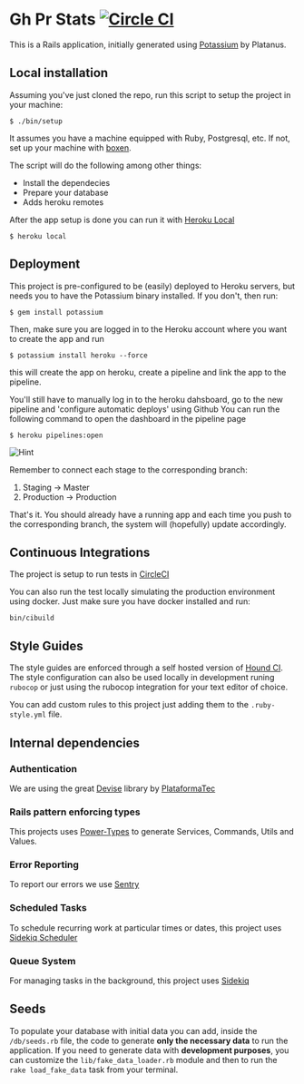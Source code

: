 # Gh Pr Stats [![Circle CI](https://circleci.com/gh/platanus/gh-pr-stats.svg?style=svg)](https://circleci.com/gh/platanus/gh-pr-stats)
This is a Rails application, initially generated using [Potassium](https://github.com/platanus/potassium) by Platanus.

## Local installation

Assuming you've just cloned the repo, run this script to setup the project in your
machine:

    $ ./bin/setup

It assumes you have a machine equipped with Ruby, Postgresql, etc. If not, set up
your machine with [boxen].

The script will do the following among other things:

- Install the dependecies
- Prepare your database
- Adds heroku remotes

After the app setup is done you can run it with [Heroku Local]

    $ heroku local

[Heroku Local]: https://devcenter.heroku.com/articles/heroku-local
[boxen]: http://github.com/platanus/our-boxen


## Deployment

This project is pre-configured to be (easily) deployed to Heroku servers, but needs you to have the Potassium binary installed. If you don't, then run:

    $ gem install potassium

Then, make sure you are logged in to the Heroku account where you want to create the app and run

    $ potassium install heroku --force

this will create the app on heroku, create a pipeline and link the app to the pipeline.

You'll still have to manually log in to the heroku dahsboard, go to the new pipeline and 'configure automatic deploys' using Github
You can run the following command to open the dashboard in the pipeline page

    $ heroku pipelines:open

![Hint](https://cloud.githubusercontent.com/assets/313750/13019759/fa86c8ca-d1af-11e5-8869-cd2efb5513fa.png)

Remember to connect each stage to the corresponding branch:

1. Staging -> Master
2. Production -> Production

That's it. You should already have a running app and each time you push to the corresponding branch, the system will (hopefully) update accordingly.


## Continuous Integrations

The project is setup to run tests
in [CircleCI](https://circleci.com/gh/platanus/gh-pr-stats/tree/master)

You can also run the test locally simulating the production environment using docker.
Just make sure you have docker installed and run:

    bin/cibuild


## Style Guides

The style guides are enforced through a self hosted version of [Hound CI](http://monkeyci.platan.us). The style configuration can also be used locally
in development runing `rubocop` or just using the rubocop integration for your text editor of choice.

You can add custom rules to this project just adding them to the `.ruby-style.yml` file.


## Internal dependencies

### Authentication

We are using the great [Devise](https://github.com/plataformatec/devise) library by [PlataformaTec](http://plataformatec.com.br/)

### Rails pattern enforcing types

This projects uses [Power-Types](https://github.com/platanus/power-types) to generate Services, Commands, Utils and Values.

### Error Reporting

To report our errors we use [Sentry](https://github.com/getsentry/raven-ruby)

### Scheduled Tasks

To schedule recurring work at particular times or dates, this project uses [Sidekiq Scheduler](https://github.com/moove-it/sidekiq-scheduler)

### Queue System

For managing tasks in the background, this project uses [Sidekiq](https://github.com/mperham/sidekiq)

## Seeds

To populate your database with initial data you can add, inside the `/db/seeds.rb` file, the code to generate **only the necessary data** to run the application.
If you need to generate data with **development purposes**, you can customize the `lib/fake_data_loader.rb` module and then to run the `rake load_fake_data` task from your terminal.

